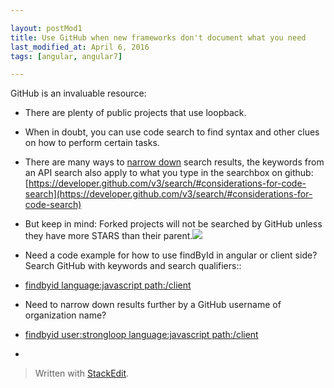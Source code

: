 ```yaml
---  

layout: postMod1
title: Use GitHub when new frameworks don't document what you need
last_modified_at: April 6, 2016
tags: [angular, angular7]  

--- 
```


GitHub is an invaluable resource:
-   There are plenty of public projects that use loopback.
-   When in doubt, you can use code search to find syntax and other clues on how to perform certain tasks.
-   There are many ways to [narrow down](https://help.github.com/articles/searching-code/) search results, the keywords from an API search also apply to what you type in the searchbox on github: [https://developer.github.com/v3/search/#considerations-for-code-search](https://developer.github.com/v3/search/#considerations-for-code-search)
-   But keep in mind: Forked projects will not be searched by GitHub unless they have more STARS than their parent.![](https://lh6.googleusercontent.com/_zPIzX78nxw3BIgBrwP7tP2kfALx1N7XOj8dfSMOvaKFp0MBEmbbqWTxR5m2HUVAVJvJq2wUgv7nzHFlYtheDZUxwQ77DtmKXIPI51RhxZ5PMyiiCDDzhvs0Ae8PKJXN1nrEQDxeStE)
-   Need a code example for how to use findById in angular or client side? Search GitHub with keywords and search qualifiers::
    

-   [findbyid language:javascript path:/client](https://github.com/search?q=findbyid+language%3Ajavascript+path%3A%2Fclient&type=Code&utf8=%E2%9C%93)
    

-   Need to narrow down results further by a GitHub username of organization name?
-   [findbyid user:strongloop language:javascript path:/client](https://github.com/search?utf8=%E2%9C%93&q=findbyid+user%3Astrongloop+language%3Ajavascript+path%3A%2Fclient&type=Code&ref=searchresults)
- 
> Written with [StackEdit](https://stackedit.io/).
<!--stackedit_data:
eyJoaXN0b3J5IjpbNDI4MzAxNzgxLC0xNjE5ODMwMjYzXX0=
-->